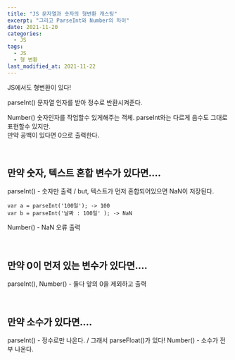```yaml
---
title: "JS 문자열과 숫자의 형변환 캐스팅"
excerpt: "그리고 ParseInt와 Number의 차이"
date: 2021-11-20
categories:
  - JS
tags:
  - JS
  - 형 변환
last_modified_at: 2021-11-22
---
```


JS에서도 형변환이 있다!

parseInt() 문자열 인자를 받아 정수로 반환시켜준다.

Number() 숫자인자를 작업할수 있게해주는 객체. parseInt와는 다르게 음수도 그대로 표현할수 있지만.  
만약 공백이 있다면 0으로 출력한다.

<br>

## 만약 숫자, 텍스트 혼합 변수가 있다면....

parseInt() - 숫자만 출력 / but, 텍스트가 먼저 혼합되어있으면 NaN이 저장된다.

```
var a = parseInt('100일'); -> 100
var b = parseInt('날짜 : 100일' ); -> NaN
```

Number() - NaN 오류 출력

<br>

## 만약 0이 먼저 있는 변수가 있다면....

parseInt(), Number() - 둘다 앞의 0을 제외하고 출력

<br>

## 만약 소수가 있다면....

parseInt() - 정수로만 나온다. / 그래서 parseFloat()가 있다!
Number() - 소수가 전부 나온다.
